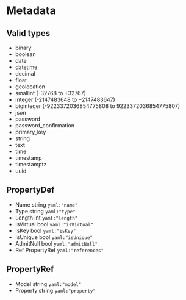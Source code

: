 # Metadata

## Valid types
  * binary
  * boolean
  * date
  * datetime
  * decimal
  * float
  * geolocation
  * smallint (-32768 to +32767)
  * integer (-2147483648 to +2147483647)
  * biginteger (-9223372036854775808 to 9223372036854775807)
  * json
  * password
  * password_confirmation
  * primary_key
  * string
  * text
  * time
  * timestamp
  * timestamptz
  * uuid

## PropertyDef
  * Name               string      `yaml:"name"`
  * Type               string      `yaml:"type"`
  * Length             int         `yaml:"length"`
  * IsVirtual          bool        `yaml:"isVirtual"`
  * IsKey              bool        `yaml:"isKey"`
  * IsUnique           bool        `yaml:"isUnique"`
  * AdmitNull          bool        `yaml:"admitNull"`
  * Ref                PropertyRef `yaml:"references"`


## PropertyRef
  * Model    string `yaml:"model"`
  * Property string `yaml:"property"`

